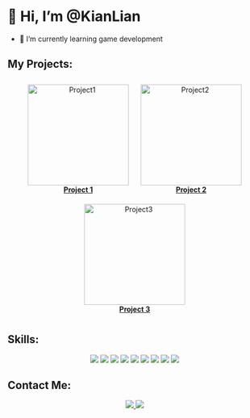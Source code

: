# 👋 Hi, I’m @KianLian
- 🌱 I’m currently learning game development

## My Projects:

<p align="center">
  <!-- Project 1 -->
  <a href="https://github.com/KianLian/project1" style="display: inline-block; margin: 10px;">
    <img src="https://github.com/KianLian/yourrepo/blob/main/images/project1.gif" alt="Project1" width="200"/>
    <br>
    <strong>Project 1</strong>
  </a>
  <!-- Project 2 -->
  <a href="https://github.com/KianLian/project2" style="display: inline-block; margin: 10px;">
    <img src="https://github.com/KianLian/yourrepo/blob/main/images/project2.gif" alt="Project2" width="200"/>
    <br>
    <strong>Project 2</strong>
  </a>
  <!-- Project 3 -->
  <a href="https://github.com/KianLian/project3" style="display: inline-block; margin: 10px;">
    <img src="https://github.com/KianLian/yourrepo/blob/main/images/project3.gif" alt="Project3" width="200"/>
    <br>
    <strong>Project 3</strong>
  </a>
</p>

## Skills:
<p align="center">
  <!-- Existing Skills -->
  <img src="https://img.shields.io/badge/Unity-100000?style=for-the-badge&logo=unity&logoColor=white"/>
  <img src="https://img.shields.io/badge/C Sharp-239120?style=for-the-badge&logo=c-sharp&logoColor=white"/>
  <img src="https://img.shields.io/badge/Blender-F5792A?style=for-the-badge&logo=blender&logoColor=white"/>
  <img src="https://img.shields.io/badge/GitHub-181717?style=for-the-badge&logo=github&logoColor=white"/>
  <!-- New Skills -->
  <img src="https://img.shields.io/badge/Java-007396?style=for-the-badge&logo=java&logoColor=white"/>
  <img src="https://img.shields.io/badge/C++-00599C?style=for-the-badge&logo=cplusplus&logoColor=white"/>
  <img src="https://img.shields.io/badge/C-239120?style=for-the-badge&logo=c&logoColor=white"/>
  <img src="https://img.shields.io/badge/Python-3776AB?style=for-the-badge&logo=python&logoColor=white"/>
  <img src="https://img.shields.io/badge/Unreal Engine-313131?style=for-the-badge&logo=unrealengine&logoColor=white"/>
</p>

## Contact Me:
<p align="center">
  <a href="mailto:kianlian@example.com">
    <img src="https://img.shields.io/badge/Email-D14836?style=for-the-badge&logo=gmail&logoColor=white"/>
  </a>
  <a href="https://www.linkedin.com/in/kianlian">
    <img src="https://img.shields.io/badge/LinkedIn-0077B5?style=for-the-badge&logo=linkedin&logoColor=white"/>
  </a>
</p>

<!---
KianLian/KianLian is a ✨ special ✨ repository because its `README.md` (this file) appears on your GitHub profile.
You can click the Preview link to take a look at your changes.
--->
